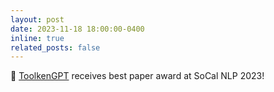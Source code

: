 ```yaml
---
layout: post
date: 2023-11-18 18:00:00-0400
inline: true
related_posts: false
---
```


🥳 [ToolkenGPT](https://arxiv.org/abs/2305.11554) receives best paper award at SoCal NLP 2023! 
